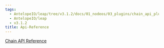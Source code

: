 ```yaml
---
tags:
  - AntelopeIO/leap/tree/v3.1.2/docs/01_nodeos/03_plugins/chain_api_plugin/api-reference/index.md
  - AntelopeIO/leap
  - v3.1.2
title: Api-Reference
---
```

[Chain API Reference](https://docs.eosnetwork.com/leap-plugins/latest/chain.api/)
